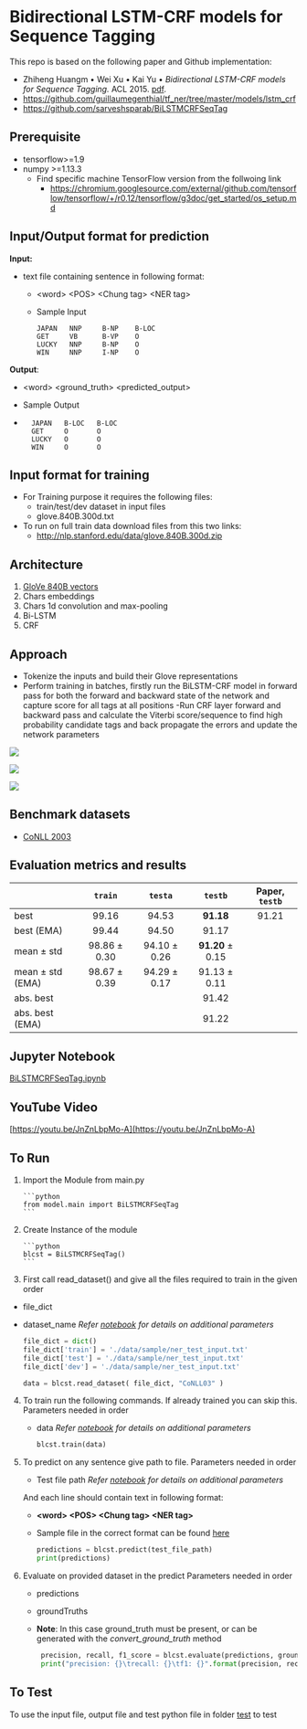 # Bidirectional LSTM-CRF models for Sequence Tagging

This repo is based on the following paper and Github implementation:

*   Zhiheng Huangm • Wei Xu • Kai Yu • *Bidirectional LSTM-CRF models for Sequence Tagging.* ACL 2015. 
 [pdf](https://arxiv.org/pdf/1508.01991).
*   https://github.com/guillaumegenthial/tf_ner/tree/master/models/lstm_crf
*   https://github.com/sarveshsparab/BiLSTMCRFSeqTag

## Prerequisite
- tensorflow>=1.9
- numpy >=1.13.3
  - Find specific machine TensorFlow version from the follwoing link
    - https://chromium.googlesource.com/external/github.com/tensorflow/tensorflow/+/r0.12/tensorflow/g3doc/get_started/os_setup.md

## Input/Output format for prediction

**Input:**

- text file containing sentence in following format:
  
  - \<word\>  \<POS\>   \<Chung tag\>   \<NER tag\>
  
  - Sample Input
  
    ```
    JAPAN   NNP     B-NP    B-LOC
    GET     VB      B-VP    O
    LUCKY   NNP     B-NP    O
    WIN     NNP     I-NP    O
    ```

**Output**:

- \<word\>  \<ground_truth\>    \<predicted_output\>

- Sample Output

- ```
    JAPAN   B-LOC   B-LOC
    GET     O       O
    LUCKY   O       O
    WIN     O       O
  ```

## Input format for training

- For Training purpose it requires the following files:
  - train/test/dev dataset in input files
  - glove.840B.300d.txt
- To run on full train data download files from this two links:
  - http://nlp.stanford.edu/data/glove.840B.300d.zip

## Architecture

1. [GloVe 840B vectors](https://nlp.stanford.edu/projects/glove/)
2. Chars embeddings
3. Chars 1d convolution and max-pooling
4. Bi-LSTM
5. CRF

## Approach

- Tokenize the inputs and build their Glove representations
- Perform training in batches, firstly run the BiLSTM-CRF model in forward pass for both the forward and backward state of the network and capture score for all tags at all positions
 -Run CRF layer forward and backward pass and calculate the Viterbi score/sequence to find high probability candidate tags and back propagate the errors and update the network parameters

![](./model/Model1.JPG)

![](./model/Model2.JPG)

![](./model/Model3.JPG)


## Benchmark datasets

- [CoNLL 2003](https://www.clips.uantwerpen.be/conll2003/ner/)

## Evaluation metrics and results

|| `train` | `testa` | `testb` | Paper, `testb` |
|---|:---:|:---:|:---:|:---:|
|best| 99.16 | 94.53 | __91.18__ | 91.21 |
|best (EMA) |99.44 | 94.50 | 91.17 | |
|mean ± std | 98.86 ± 0.30| 94.10 ± 0.26| __91.20__ ± 0.15 |  |
|mean ± std (EMA) | 98.67 ± 0.39| 94.29 ± 0.17| 91.13 ± 0.11 |  |
|abs. best |  | | 91.42 |  |
|abs. best (EMA) |   | | 91.22 |  |

## Jupyter Notebook

[BiLSTMCRFSeqTag.ipynb](./notebook/BiLSTMCRFSeqTag.ipynb)

## YouTube Video

[https://youtu.be/JnZnLbpMo-A](https://youtu.be/JnZnLbpMo-A)


 ## To Run

 1. Import the Module from main.py

        ```python
        from model.main import BiLSTMCRFSeqTag
        ```
    
 2. Create Instance of the module

        ```python
        blcst = BiLSTMCRFSeqTag()
        ```

 3. First call read_dataset() and give all the files required to train in the given order
   - file_dict
   - dataset_name
   *Refer [notebook](./notebook/BiLSTMCRFSeqTag.ipynb) for details on additional parameters*

        ```python
        file_dict = dict()
        file_dict['train'] = './data/sample/ner_test_input.txt'
        file_dict['test'] = './data/sample/ner_test_input.txt'
        file_dict['dev'] = './data/sample/ner_test_input.txt'
        
        data = blcst.read_dataset( file_dict, "CoNLL03" )
        ```

 4. To train run the following commands. If already trained you can skip this.
    Parameters needed in order
    - data
    *Refer [notebook](./notebook/BiLSTMCRFSeqTag.ipynb) for details on additional parameters*
    
        ```python
        blcst.train(data)
        ```

 5. To predict on any sentence give path to file.
    Parameters needed in order
    - Test file path
    *Refer [notebook](./notebook/BiLSTMCRFSeqTag.ipynb) for details on additional parameters*

    And each line should contain text in following format:
    - **\<word\>  \<POS\>   \<Chung tag\>   \<NER tag\>**
    - Sample file in the correct format can be found [here](data/sample/ner_test_input.txt)

        ```python
        predictions = blcst.predict(test_file_path)
        print(predictions)
        ```

 6. Evaluate on provided dataset in the predict
    Parameters needed in order
    - predictions
    - groundTruths
    - **Note**: In this case ground_truth must be present, or can be generated with the *convert_ground_truth* method 

      ```python
       precision, recall, f1_score = blcst.evaluate(predictions, groundTruths)
       print("precision: {}\trecall: {}\tf1: {}".format(precision, recall, f1_score))
      ```

## To Test

To use the input file, output file and test python file in folder [test](./testcode) to test 